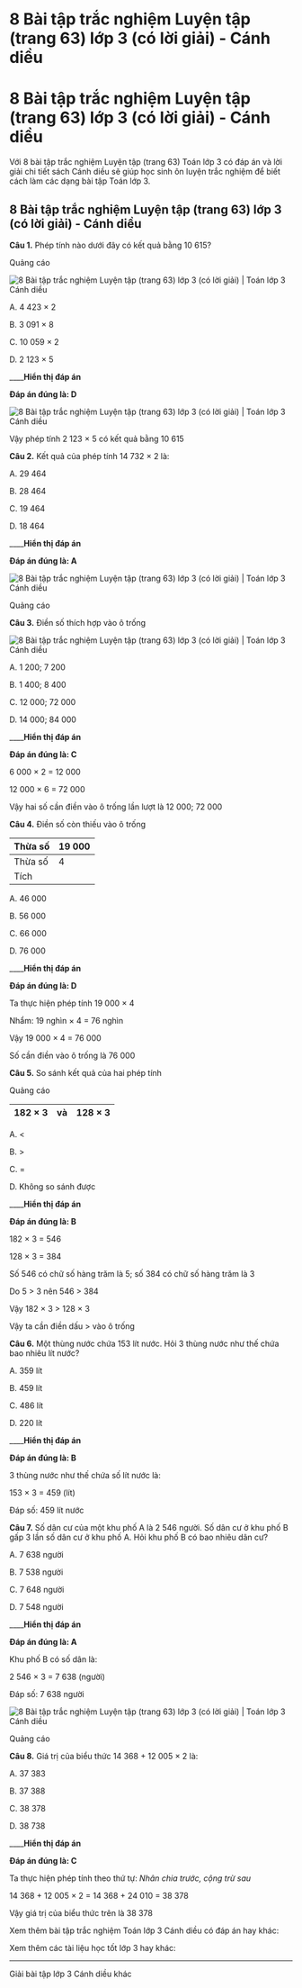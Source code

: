 # 8 Bài tập trắc nghiệm Luyện tập (trang 63) lớp 3 (có lời giải) - Cánh diều

# 8 Bài tập trắc nghiệm Luyện tập (trang 63) lớp 3 (có lời giải) - Cánh diều

Với 8 bài tập trắc nghiệm Luyện tập (trang 63) Toán lớp 3 có đáp án và lời giải chi tiết sách Cánh diều sẽ giúp học sinh ôn luyện trắc nghiệm để biết cách làm các dạng bài tập Toán lớp 3.

## 8 Bài tập trắc nghiệm Luyện tập (trang 63) lớp 3 (có lời giải) - Cánh diều

**Câu 1.** Phép tính nào dưới đây có kết quả bằng 10 615?

Quảng cáo

![8 Bài tập trắc nghiệm Luyện tập \(trang 63\) lớp 3 \(có lời giải\) | Toán lớp 3 Cánh diều](https://vietjack.com/toan-3-cd/images/trac-nghiem-luyen-tap-trang-63.PNG)

A. 4 423 × 2

B. 3 091 × 8

C. 10 059 × 2

D. 2 123 × 5

____**Hiển thị đáp án**

**Đáp án đúng là: D**

![8 Bài tập trắc nghiệm Luyện tập \(trang 63\) lớp 3 \(có lời giải\) | Toán lớp 3 Cánh diều](https://vietjack.com/toan-3-cd/images/trac-nghiem-luyen-tap-trang-63-a.PNG)

Vậy phép tính 2 123 × 5 có kết quả bằng 10 615

**Câu 2.** Kết quả của phép tính 14 732 × 2 là:

A. 29 464

B. 28 464

C. 19 464

D. 18 464

____**Hiển thị đáp án**

**Đáp án đúng là: A**

![8 Bài tập trắc nghiệm Luyện tập \(trang 63\) lớp 3 \(có lời giải\) | Toán lớp 3 Cánh diều](https://vietjack.com/toan-3-cd/images/trac-nghiem-luyen-tap-trang-63-a1.PNG)

Quảng cáo

**Câu 3.** Điền số thích hợp vào ô trống

![8 Bài tập trắc nghiệm Luyện tập \(trang 63\) lớp 3 \(có lời giải\) | Toán lớp 3 Cánh diều](https://vietjack.com/toan-3-cd/images/trac-nghiem-luyen-tap-trang-63-a2.PNG)

A. 1 200; 7 200

B. 1 400; 8 400

C. 12 000; 72 000

D. 14 000; 84 000

____**Hiển thị đáp án**

**Đáp án đúng là: C**

6 000 × 2 = 12 000 

12 000 × 6 = 72 000

Vậy hai số cần điền vào ô trống lần lượt là 12 000; 72 000

**Câu 4.** Điền số còn thiếu vào ô trống

Thừa số |  19 000  
---|---  
Thừa số |  4  
Tích |   
  
A. 46 000

B. 56 000

C. 66 000

D. 76 000

____**Hiển thị đáp án**

**Đáp án đúng là: D**

Ta thực hiện phép tính 19 000 × 4

Nhẩm: 19 nghìn × 4 = 76 nghìn

Vậy 19 000 × 4 = 76 000

Số cần điền vào ô trống là 76 000

**Câu 5.** So sánh kết quả của hai phép tính

Quảng cáo

182 × 3 |  và |  128 × 3  
---|---|---  
  
A. <

B. >

C. = 

D. Không so sánh được

____**Hiển thị đáp án**

**Đáp án đúng là: B**

182 × 3 = 546

128 × 3 = 384

Số 546 có chữ số hàng trăm là 5; số 384 có chữ số hàng trăm là 3

Do 5 > 3 nên 546 > 384

Vậy 182 × 3 > 128 × 3

Vậy ta cần điền dấu > vào ô trống

**Câu 6.** Một thùng nước chứa 153 lít nước. Hỏi 3 thùng nước như thế chứa bao nhiêu lít nước?

A. 359 lít

B. 459 lít

C. 486 lít

D. 220 lít

____**Hiển thị đáp án**

**Đáp án đúng là: B**

3 thùng nước như thế chứa số lít nước là:

153 × 3 = 459 (lít)

Đáp số: 459 lít nước

**Câu 7.** Số dân cư của một khu phố A là 2 546 người. Số dân cư ở khu phố B gấp 3 lần số dân cư ở khu phố A. Hỏi khu phố B có bao nhiêu dân cư?

A. 7 638 người

B. 7 538 người

C. 7 648 người

D. 7 548 người

____**Hiển thị đáp án**

**Đáp án đúng là: A**

Khu phố B có số dân là:

2 546 × 3 = 7 638 (người)

Đáp số: 7 638 người

![8 Bài tập trắc nghiệm Luyện tập \(trang 63\) lớp 3 \(có lời giải\) | Toán lớp 3 Cánh diều](https://vietjack.com/toan-3-cd/images/trac-nghiem-luyen-tap-trang-63-2.PNG)

Quảng cáo

**Câu 8.** Giá trị của biểu thức 14 368 + 12 005 × 2 là:

A. 37 383

B. 37 388

C. 38 378

D. 38 738

____**Hiển thị đáp án**

**Đáp án đúng là: C**

Ta thực hiện phép tính theo thứ tự: _Nhân chia trước, cộng trừ sau_

14 368 + 12 005 × 2 = 14 368 + 24 010 = 38 378

Vậy giá trị của biểu thức trên là 38 378

Xem thêm bài tập trắc nghiệm Toán lớp 3 Cánh diều có đáp án hay khác:

Xem thêm các tài liệu học tốt lớp 3 hay khác:

* * *

Giải bài tập lớp 3 Cánh diều khác
